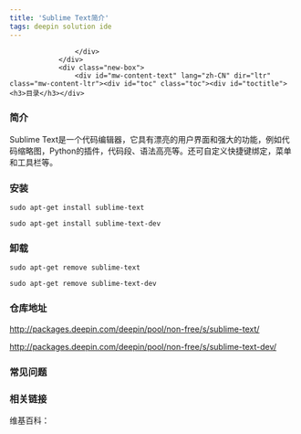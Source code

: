 ```yaml
---
title: 'Sublime Text简介'
tags: deepin solution ide
---
```


<section>
                <div class="before">
                    <div class="other">

                    </div>
                </div>
                <div class="new-box">
                    <div id="mw-content-text" lang="zh-CN" dir="ltr" class="mw-content-ltr"><div id="toc" class="toc"><div id="toctitle"><h3>目录</h3></div>

</div>

<h3><span class="mw-headline" id=".E7.AE.80.E4.BB.8B">简介</span></h3>
<p>Sublime Text是一个代码编辑器，它具有漂亮的用户界面和强大的功能，例如代码缩略图，Python的插件，代码段、语法高亮等。还可自定义快捷键绑定，菜单和工具栏等。</p>
<h3><span class="mw-headline" id=".E5.AE.89.E8.A3.85">安装</span></h3>
<p><code>sudo apt-get install sublime-text</code></p>
<p><code>sudo apt-get install sublime-text-dev</code></p>
<h3><span class="mw-headline" id=".E5.8D.B8.E8.BD.BD">卸载</span></h3>
<p><code>sudo apt-get remove sublime-text</code></p>
<p><code>sudo apt-get remove sublime-text-dev</code></p>
<h3><span class="mw-headline" id=".E4.BB.93.E5.BA.93.E5.9C.B0.E5.9D.80">仓库地址</span></h3>
<p><a rel="nofollow" class="external text" href="http://packages.deepin.com/deepin/pool/non-free/s/sublime-text/"></a><a href="http://packages.deepin.com/deepin/pool/non-free/s/sublime-text/">http://packages.deepin.com/deepin/pool/non-free/s/sublime-text/</a><a rel="nofollow" class="external text" href="http://packages.deepin.com/deepin/pool/non-free/s/sublime-text/"></a></p>
<p><a rel="nofollow" class="external text" href="http://packages.deepin.com/deepin/pool/non-free/s/sublime-text-dev/"></a><a href="http://packages.deepin.com/deepin/pool/non-free/s/sublime-text-dev/">http://packages.deepin.com/deepin/pool/non-free/s/sublime-text-dev/</a><a rel="nofollow" class="external text" href="http://packages.deepin.com/deepin/pool/non-free/s/sublime-text-dev/"></a></p>
<h3><span class="mw-headline" id=".E5.B8.B8.E8.A7.81.E9.97.AE.E9.A2.98">常见问题</span></h3>
<h3><span class="mw-headline" id=".E7.9B.B8.E5.85.B3.E9.93.BE.E6.8E.A5">相关链接</span></h3>
<p>维基百科：</p>

<!-- 
NewPP limit report
Cached time: 20190904002539
Cache expiry: 86400
Dynamic content: false
CPU time usage: 0.004 seconds
Real time usage: 0.002 seconds
Preprocessor visited node count: 1/1000000
Preprocessor generated node count: 4/1000000
Post‐expand include size: 0/2097152 bytes
Template argument size: 0/2097152 bytes
Highest expansion depth: 1/40
Expensive parser function count: 0/100
-->

<!-- 
Transclusion expansion time report (%,ms,calls,template)
100.00%    0.000      1 - -total
-->

<!-- Saved in parser cache with key mediawiki:pcache:idhash:225-0!*!*!!zh-cn!*!* and timestamp 20190904002539 and revision id 429
 -->
</div>                </div>
            </section>